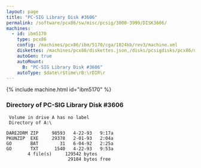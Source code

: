 ```yaml
---
layout: page
title: "PC-SIG Library Disk #3606"
permalink: /software/pcx86/sw/misc/pcsig/3000-3999/DISK3606/
machines:
  - id: ibm5170
    type: pcx86
    config: /machines/pcx86/ibm/5170/cga/1024kb/rev3/machine.xml
    diskettes: /machines/pcx86/diskettes.json,/disks/pcsigdisks/pcx86/diskettes.json
    autoGen: true
    autoMount:
      B: "PC-SIG Library Disk #3606"
    autoType: $date\r$time\rB:\rDIR\r
---
```


{% include machine.html id="ibm5170" %}

### Directory of PC-SIG Library Disk #3606

     Volume in drive A has no label
     Directory of A:\

    DARE2DRM ZIP     98593   4-22-93   9:17a
    PKUNZIP  EXE     29378   2-01-93   2:04a
    GO       BAT        31   6-04-92   2:25a
    GO       TXT      1540   4-22-93   9:53a
            4 file(s)     129542 bytes
                           29184 bytes free
